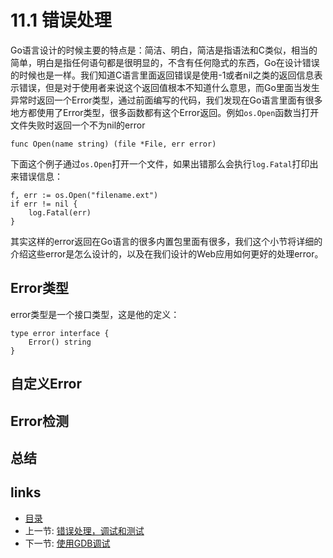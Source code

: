 # 11.1 错误处理
Go语言设计的时候主要的特点是：简洁、明白，简洁是指语法和C类似，相当的简单，明白是指任何语句都是很明显的，不含有任何隐式的东西，Go在设计错误的时候也是一样。我们知道C语言里面返回错误是使用-1或者nil之类的返回信息表示错误，但是对于使用者来说这个返回值根本不知道什么意思，而Go里面当发生异常时返回一个Error类型，通过前面编写的代码，我们发现在Go语言里面有很多地方都使用了Error类型，很多函数都有这个Error返回。例如`os.Open`函数当打开文件失败时返回一个不为nil的error

	func Open(name string) (file *File, err error)

下面这个例子通过`os.Open`打开一个文件，如果出错那么会执行`log.Fatal`打印出来错误信息：

	f, err := os.Open("filename.ext")
    if err != nil {
        log.Fatal(err)
    }

其实这样的error返回在Go语言的很多内置包里面有很多，我们这个小节将详细的介绍这些error是怎么设计的，以及在我们设计的Web应用如何更好的处理error。
## Error类型
error类型是一个接口类型，这是他的定义：

	type error interface {
		Error() string
	}


## 自定义Error

## Error检测

## 总结

## links
   * [目录](<preface.md>)
   * 上一节: [错误处理，调试和测试](<11.md>)
   * 下一节: [使用GDB调试](<11.2.md>)